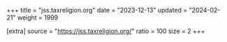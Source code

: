 +++
title = "jss.taxreligion.org"
date = "2023-12-13"
updated = "2024-02-21"
weight = 1999

[extra]
source = "https://jss.taxreligion.org/"
ratio = 100
size = 2
+++
